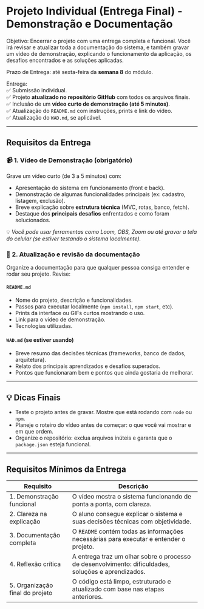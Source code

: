 # Projeto Individual (Entrega Final) - Demonstração e Documentação
Objetivo: Encerrar o projeto com uma entrega completa e funcional. Você irá revisar e atualizar toda a documentação do sistema, e também gravar um vídeo de demonstração, explicando o funcionamento da aplicação, os desafios encontrados e as soluções aplicadas.

Prazo de Entrega: até sexta-feira da **semana 8** do módulo.

Entrega:  
✅ Submissão individual.  
✅ Projeto **atualizado no repositório GitHub** com todos os arquivos finais.  
✅ Inclusão de um **vídeo curto de demonstração (até 5 minutos)**.  
✅ Atualização do `README.md` com instruções, prints e link do vídeo.  
✅ Atualização do `WAD.md`, se aplicável.

---

## Requisitos da Entrega

### 📹 1. Vídeo de Demonstração (obrigatório)

Grave um vídeo curto (de 3 a 5 minutos) com:

- Apresentação do sistema em funcionamento (front e back).
- Demonstração de algumas funcionalidades principais (ex: cadastro, listagem, exclusão).
- Breve explicação sobre **estrutura técnica** (MVC, rotas, banco, fetch).
- Destaque dos **principais desafios** enfrentados e como foram solucionados.

💡 *Você pode usar ferramentas como Loom, OBS, Zoom ou até gravar a tela do celular (se estiver testando o sistema localmente).*

### 📝 2. Atualização e revisão da documentação

Organize a documentação para que qualquer pessoa consiga entender e rodar seu projeto. Revise:

#### `README.md`

- Nome do projeto, descrição e funcionalidades.
- Passos para executar localmente (`npm install`, `npm start`, etc).
- Prints da interface ou GIFs curtos mostrando o uso.
- Link para o vídeo de demonstração.
- Tecnologias utilizadas.

#### `WAD.md` (se estiver usando)

- Breve resumo das decisões técnicas (frameworks, banco de dados, arquitetura).
- Relato dos principais aprendizados e desafios superados.
- Pontos que funcionaram bem e pontos que ainda gostaria de melhorar.

---


## 💡 Dicas Finais

- Teste o projeto antes de gravar. Mostre que está rodando com `node` ou `npm`.
- Planeje o roteiro do vídeo antes de começar: o que você vai mostrar e em que ordem.
- Organize o repositório: exclua arquivos inúteis e garanta que o `package.json` esteja funcional.

----
## Requisitos Mínimos da Entrega

| Requisito                      | Descrição                                                                 |
|------------------------------|---------------------------------------------------------------------------|
| 1. Demonstração funcional     | O vídeo mostra o sistema funcionando de ponta a ponta, com clareza.       |
| 2. Clareza na explicação      | O aluno consegue explicar o sistema e suas decisões técnicas com objetividade. |
| 3. Documentação completa      | O `README` contém todas as informações necessárias para executar e entender o projeto. |
| 4. Reflexão crítica           | A entrega traz um olhar sobre o processo de desenvolvimento: dificuldades, soluções e aprendizados. |
| 5. Organização final do projeto | O código está limpo, estruturado e atualizado com base nas etapas anteriores. |
